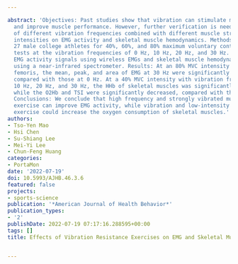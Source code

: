 ---
abstract: 'Objectives: Past studies show that vibration can stimulate muscle activity
  and improve muscle performance. However, further verification is needed on the effects
  of different vibration frequencies combined with different muscle strength exercise
  intensities on EMG activity and skeletal muscle hemodynamics. Methods: We recruited
  27 male college athletes for 40%, 60%, and 80% maximum voluntary contraction (MVC)
  tests at the vibration frequencies of 0 Hz, 10 Hz, 20 Hz, and 30 Hz. We collected
  EMG activity signals using wireless EMGs and skeletal muscle hemodynamic parameters
  using a near-infrared spectrometer. Results: At an 80% MVC intensity of the rectus
  femoris, the mean, peak, and area of EMG at 30 Hz were significantly increased,
  compared with those at 0 Hz. At a 40% MVC intensity with vibration frequencies of
  10 Hz, 20 Hz, and 30 Hz, the HHb of skeletal muscles was significantly increased,
  while the O2Hb and TSI were significantly decreased, compared with those at 0 Hz.
  Conclusions: We conclude that high frequency and strongly vibrated muscle strength
  exercise can improve EMG activity, while vibration and low-intensity muscle strength
  exercise could increase the oxygen consumption of skeletal muscles.'
authors:
- Tso-Yen Mao
- Hsi Chen
- Su-Shiang Lee
- Mei-Yi Lee
- Chun-Feng Huang
categories:
- PortaMon
date: '2022-07-19'
doi: 10.5993/AJHB.46.3.6
featured: false
projects:
- sports-science
publication: '*American Journal of Health Behavior*'
publication_types:
- '2'
publishDate: 2022-07-19 07:17:16.288595+00:00
tags: []
title: Effects of Vibration Resistance Exercises on EMG and Skeletal Muscle Hemodynamics

---
